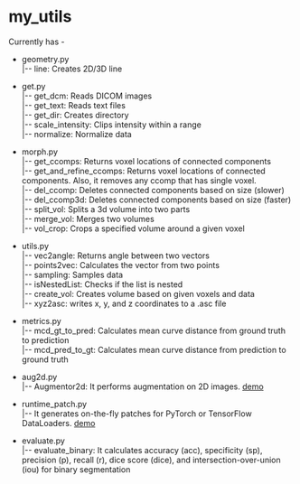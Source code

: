 # my_utils

Currently has - <br>
  * geometry.py <br>
    |-- line: Creates 2D/3D line <br>
  * get.py <br>
    |-- get_dcm: Reads DICOM images <br>
    |-- get_text: Reads text files <br>
    |-- get_dir: Creates directory <br>
    |-- scale_intensity: Clips intensity within a range <br>
    |-- normalize: Normalize data <br>
  * morph.py <br>
    |-- get_ccomps: Returns voxel locations of connected components <br>
    |-- get_and_refine_ccomps: Returns voxel locations of connected components. Also, it removes
    any ccomp that has single voxel. <br>
    |-- del_ccomp: Deletes connected components based on size (slower) <br>
    |-- del_ccomp3d: Deletes connected components based on size (faster) <br>
    |-- split_vol: Splits a 3d volume into two parts <br>
    |-- merge_vol: Merges two volumes <br>
    |-- vol_crop: Crops a specified volume around a given voxel <br>
    
  * utils.py <br>
    |-- vec2angle: Returns angle between two vectors <br>
    |-- points2vec: Calculates the vector from two points <br>
    |-- sampling: Samples data <br>
    |-- isNestedList: Checks if the list is nested <br>
    |-- create_vol: Creates volume based on given voxels and data <br>
    |-- xyz2asc: writes x, y, and z coordinates to a .asc file <br>
  * metrics.py <br>
    |-- mcd_gt_to_pred: Calculates mean curve distance from ground truth to prediction <br>
    |-- mcd_pred_to_gt: Calculates mean curve distance from prediction to ground truth <br>
  * aug2d.py <br>
    |-- Augmentor2d: It performs augmentation on 2D images. [demo](https://github.com/mrinal054/my_utils/blob/main/demo/aug2d/aug2d_demo.ipynb)
  * runtime_patch.py <br>
    |-- It generates on-the-fly patches for PyTorch or TensorFlow DataLoaders. [demo](https://github.com/mrinal054/my_utils/blob/main/demo/runtime_patch/runtime_patch_demo.ipynb) <br>
  * evaluate.py <br>
    |-- evaluate_binary: It calculates accuracy (acc), specificity (sp), precision (p), recall (r), dice score (dice), and intersection-over-union (iou) for binary segmentation <br>
    
  
